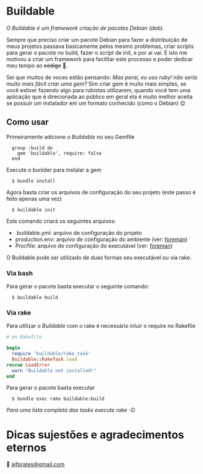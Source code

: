 # Buildable

_O Buildable é um framework criação de pacotes Debian (deb)._

Sempre que preciso criar um pacote Debian para fazer a distribuição de meus projetos passava basicamente pelos mesmo problemas, criar scripts para gerar o pacote no build, fazer o script de init, e por ai vai. E isto me motivou a criar um framework para facilitar este processo e poder dedicar meu tempo ao ~~código~~ :beer:.

Sei que muitos de voces estão pensando: _Mas peraí, eu uso ruby! não seria muito mais fácil criar uma gem?_
Sim criar gem é muito mais simples, se você estiver fazendo algo para rubistas utilizarem, quando você tem uma aplicação que é direcionada ao público em geral ela é muito melhor aceita se possuir um instalador em um formato conhecido (como o Debian) :relieved:

## Como usar

Primeiramente adicione o *Buildable* no seu Gemfile

```
  group :build do
    gem 'buildable', require: false
  end
```

Execute o bunlder para instalar a gem

```shell
  $ bundle install
```

Agora basta criar os arquivos de configuração do seu projeto (este passo é feito apenas uma vez)

```shell
  $ buildable init
```

Este comando criará os seguintes arquivos:

* .buildable.yml: arquivo de configuração do projeto
* production.env: arquivo de configuração do ambiente (ver: [foreman](https://github.com/ddollar/foreman))
* Procfile: arquivo de configuração do executável (ver: [foreman](https://github.com/ddollar/foreman))

O Buildable pode ser utilizado de duas formas seu executável ou via rake.

### Via bash

Para gerar o pacote basta executar o seguinte comando:

```shell
  $ buildable build
```

### Via rake

Para utilizar o _Buildable_ com o rake é necessário inluir o require no Rakefile

```ruby
# on Rakefile

begin
  require 'buildable/rake_task'
  Buildable::RakeTask.load
rescue LoadError
  warn "Buildable not installed!"
end

```

Para gerar o pacote basta executar


```shell
  $ bundle exec rake buildable:build
```

_Para uma lista completa das tasks execute rake -D_


# Dicas sujestões e agradecimentos eternos

:email: [ajfprates@gmail.com](mailto:ajfprates@gmail.com)
